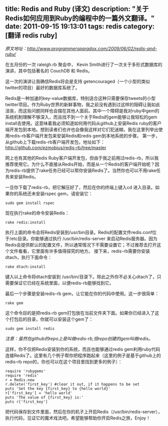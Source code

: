 title: Redis and Ruby (译文)
description: "关于Redis如何应用到Ruby的编程中的一篇外文翻译。"
date: 2011-09-15 19:13:01
tags: redis
category: [翻译 redis ruby]
---


*原文地址：http://www.programmersparadox.com/2009/06/02/redis-and-ruby/*

在五月份的一次 raleigh.rb 聚会中， Kevin Smith进行了一次关于多形式数据库的演讲，其中包括著名的 CouchDB 和 Redis。

这一次的演讲让我确信Redis将会是支持 getencouraged（一个小型的类似twitter的项目）最好的数据库系统了。

Redis是一种加速的key-value数据库，特别适合这种只需要保存tweets的小型twitter项目。作为Ruby世界的新鲜事物，我之前没有遇到过这样的阻碍让我如此沮丧，而这些问题同样也会摆在其他人面前。其中一个障碍是我对ruby中gem的系统机制理解不够深入，而且找不到一个关于Redis的gem能够让我轻松的gem install去使用。这意味着我必须知道如何用代码从github上安装Redis ruby的客户端开发包到本地。想到读者们也许也会像我这样对它们犯迷糊，我在这里列举出使用redis-rb客户端开发包来安装Redis和redis gem到本地系统的步骤。
第一步，从github上下载redis-rb客户端开发包，地址如下：
http://github.com/ezmobius/redis-rb/tree/master

网上也有其他的Redis Ruby客户端开发包，但由于我之前用过redis-rb，所以我推荐使用它。为什么不直接从Redis开始，而是从一个Redis的客户端开始呢？因为redis-rb提供了rake任务已经可以帮你安装Redis了。当然你也可以不用rake任务来安装Redis。

一旦你下载了redis-rb，把它解压好了，然后在你的终端上键入cd 进入目录。如果你的系统还未安装rspec gem，请安装它：

`sudo gem install rspec `

现在执行rake的命令安装Redis：

`rake redis:install`

执行上面的命令会将Redis安装到/usr/bin目录。Redis的配置文件redis.conf位于/etc目录。你能够通过执行 /usr/bin/redis-server 来启动Redis服务器。因为Redis会提供默认的配置文件，所以通常情况下不需要设置它；不过推荐去打开这个文件看看，它里面有许多值得探究的地方。
接下来，redis-rb需要你安装dtach，执行下面命令：

`rake dtach:install`

键入以上命令将dtach安装到 /usr/bin/目录下。除此之外你不必关心dtach了，只需要保证它已经在系统里面，以便redis-rb能够找到它。

最后一个步骤是安装redis-rb gem，让它能在你的代码中使用。这一步很简单：

`rake gem`

这个命令目的是把redis-rb gem打包放在当前文件夹下面。如果你已经进入了这个打包后的目录，你就可以安装这个gem了：

`sudo gem install redis`

*注意：虽然在github的repo上是叫做redis-rb,但repo创建的gem叫做redis。*

这样，你不仅把Redis安装到你的系统，而且也能够通过redis gem利用ruby代码连接Redis了。这里有几个例子帮你把程序跑起来（这里的例子是基于github上的redis-rb repo的，你也可以在这个项目里找到更多的例子）：

```
require 'rubygems'  
require 'redis'  
r = Redis.new  
r.delete('first_key') #clear it out, if it happens to be set  
puts 'Set the key {first_key} to {hello world}'  
r['first_key'] = 'hello world'  
puts 'The value of {first_key} is:'  
puts r['first_key']  
```

把代码保存到文件里面，然后在你的机子上开启Redis（/usr/bin/redis-server），执行代码，见证它的魔术戏法吧。希望能够帮助你开启Redis之旅，Enjoy！
